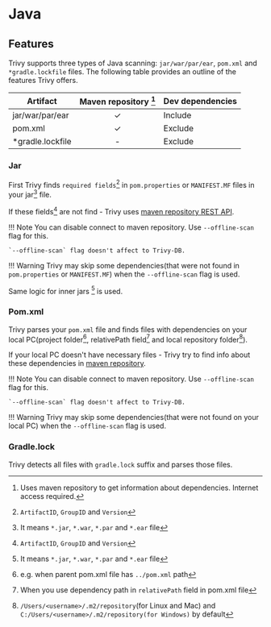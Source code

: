 # Java

## Features
Trivy supports three types of Java scanning: `jar/war/par/ear`, `pom.xml` and `*gradle.lockfile` files.
The following table provides an outline of the features Trivy offers.


| Artifact         |  Maven repository [^1]   | Dev dependencies |
|------------------|:------------------------:|:-----------------|
| jar/war/par/ear  |            ✓             | Include          |
| pom.xml          |            ✓             | Exclude          |
| *gradle.lockfile |            -             | Exclude          |

### Jar
First Trivy finds `required fields`[^3] in `pom.properties` or `MANIFEST.MF` files in your jar[^2] file.

If these fields[^3] are not find - Trivy uses [maven repository REST API](https://central.sonatype.org/search/rest-api-guide).


!!! Note
    You can disable connect to maven repository. Use `--offline-scan` flag for this. 

    `--offline-scan` flag doesn't affect to Trivy-DB.

!!! Warning
    Trivy may skip some dependencies(that were not found in `pom.properties` or `MANIFEST.MF`) when the `--offline-scan` flag is used.

Same logic for inner jars [^2] is used.

### Pom.xml
Trivy parses your `pom.xml` file and finds files with dependencies on your local PC(project folder[^4], relativePath field[^5] and local repository folder[^6]).

If your local PC doesn't have necessary files - Trivy try to find info about these dependencies in [maven repository](https://repo.maven.apache.org/maven2/).

!!! Note
    You can disable connect to maven repository. Use `--offline-scan` flag for this.

    `--offline-scan` flag doesn't affect to Trivy-DB.

!!! Warning
    Trivy may skip some dependencies(that were not found on your local PC) when the `--offline-scan` flag is used.

### Gradle.lock
Trivy detects all files with `gradle.lock` suffix and parses those files.

[^1]: Uses maven repository to get information about dependencies. Internet access required.
[^2]: It means `*.jar`, `*.war`, `*.par` and `*.ear` file
[^3]: `ArtifactID`, `GroupID` and `Version`
[^4]: e.g. when parent pom.xml file has `../pom.xml` path
[^5]: When you use dependency path in `relativePath` field in pom.xml file
[^6]: `/Users/<username>/.m2/repository`(for Linux and Mac) and `C:/Users/<username>/.m2/repository(for Windows)` by default